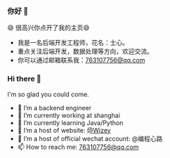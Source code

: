 ### 你好 👋

😄 很高兴你点开了我的主页😄

- 我是一名后端开发工程师，花名：士心。
- 重点关注后端开发，数据处理等方向，欢迎交流。
- 你可以通过邮箱联系我：763107756@qq.com

### Hi there 👋

I'm so glad you could come.

- 🔭 I’m a backend engineer
- 🔭 I’m currently working at shanghai
- 🌱 I’m currently learning Java/Python
- 👯 I’m a host of website: [@Wizey](https://wenshixin.gitee.io/blog/)
- 👯 I’m a host of official wechat account: @编程心路
- 📫 How to reach me: 763107756@qq.com

